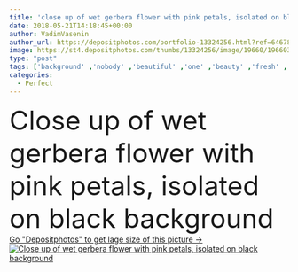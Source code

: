 ```yaml
---
title: 'close up of wet gerbera flower with pink petals, isolated on black background'
date: 2018-05-21T14:18:45+00:00
author: VadimVasenin
author_url: https://depositphotos.com/portfolio-13324256.html?ref=64678756
image: https://st4.depositphotos.com/thumbs/13324256/image/19660/196603358/api_thumb_450.jpg?forcejpeg=true
type: "post"
tags: ['background' ,'nobody' ,'beautiful' ,'one' ,'beauty' ,'fresh' ,'wet' ,'drops' ,'plant' ,'petals' ,'bloom' ,'blooming' ,'blossom' ,'flora' ,'floral' ,'flower' ,'dark' ,'freshness' ,'pink' ,'pure' ,'purity' ,'gardening' ,'perfect' ,'details' ,'gerbera' ,'selective focus' ,'close up' ,'Studio Shot' ,'isolated on black' ]
categories: 
  - Perfect
---
```

<div aling="center">
            <font size="60"> Close up of wet gerbera flower with pink petals, isolated on black background</font>   
</div>
<div>
    <a href='https://st4.depositphotos.com/thumbs/13324256/image/19660/196603358/api_thumb_450.jpg?forcejpeg=true?ref=64678756' target=_blank > Go "Depositphotos" to get lage size of this picture ->
        <img href='https://st4.depositphotos.com/thumbs/13324256/image/19660/196603358/api_thumb_450.jpg?forcejpeg=true?ref=64678756' src='https://st4.depositphotos.com/13324256/19660/i/950/depositphotos_196603358-stock-photo-close-wet-gerbera-flower-pink.jpg?forcejpeg=true' alt='Close up of wet gerbera flower with pink petals, isolated on black background' >
    </a>
</div>
